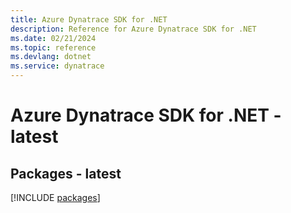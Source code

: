 ```yaml
---
title: Azure Dynatrace SDK for .NET
description: Reference for Azure Dynatrace SDK for .NET
ms.date: 02/21/2024
ms.topic: reference
ms.devlang: dotnet
ms.service: dynatrace
---
```

# Azure Dynatrace SDK for .NET - latest
## Packages - latest
[!INCLUDE [packages](dynatrace-index.md)]